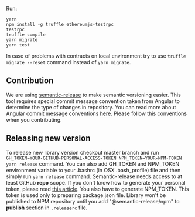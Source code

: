 Run:
```
yarn
npm install -g truffle ethereumjs-testrpc
testrpc
truffle compile
yarn migrate
yarn test
```

In case of problems with contracts on local environment try to use `truffle migrate --reset` 
command instead of `yarn migrate`.

## Contribution
We are using [semantic-release](https://github.com/semantic-release/semantic-release) to make semantic versioning easier. 
This tool requires special commit message convention taken from Angular to determine the type of changes in repository. 
You can read more about Angular commit message conventions [here](https://github.com/angular/angular.js/blob/master/DEVELOPERS.md#-git-commit-guidelines).
Please follow this conventions when you contributing.

## Releasing new version
To release new library version checkout master branch and run `GH_TOKEN=YOUR-GITHUB-PERSONAL-ACCESS-TOKEN NPM_TOKEN=YOUR-NPM-TOKEN yarn release` command.
You can also add GH_TOKEN and NPM_TOKEN environment variable to your .bashrc (in OSX .bash_profile) file and then simply run `yarn release` command.
Semantic-release needs access to at least GitHub **repo** scope. If you don't know how to generate your personal token, please read 
[this article](https://help.github.com/articles/creating-a-personal-access-token-for-the-command-line/). You also have to generate NPM_TOKEN. This 
token is used only to preparing package.json file. Library won't be published to NPM repository until you add "@semantic-release/npm" to **publish** section
in `.releaserc` file.
